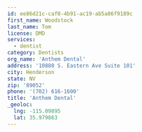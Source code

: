 ```yaml
---
id: ee86d21c-caf0-4b91-ac19-ab5a86f9189c
first_name: Woodstock
last_name: Tom
license: DMD
services:
  - dentist
category: Dentists
org_name: 'Anthem Dental'
address: '10880 S. Eastern Ave Suite 101'
city: Henderson
state: NV
zip: '89052'
phone: '(702) 616-1600'
title: 'Anthem Dental'
_geoloc:
  lng: -115.09895
  lat: 35.979863
---
```

